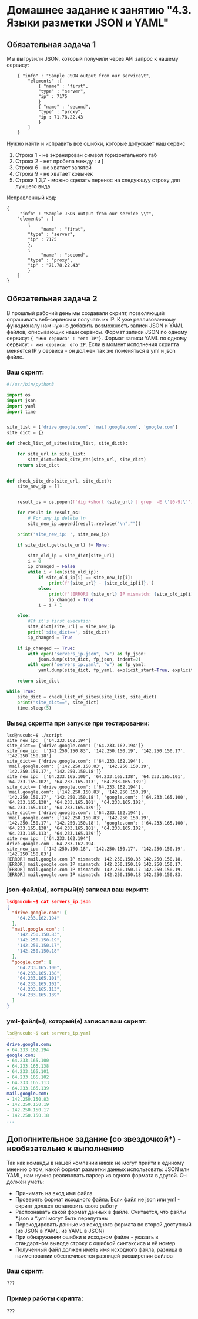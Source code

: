 # Домашнее задание к занятию "4.3. Языки разметки JSON и YAML"


## Обязательная задача 1
Мы выгрузили JSON, который получили через API запрос к нашему сервису:
```
    { "info" : "Sample JSON output from our service\t",
        "elements" :[
            { "name" : "first",
            "type" : "server",
            "ip" : 7175 
            }
            { "name" : "second",
            "type" : "proxy",
            "ip : 71.78.22.43
            }
        ]
    }
```
  Нужно найти и исправить все ошибки, которые допускает наш сервис
1. Строка 1 - не экранирован символ горизонтального таб
2. Строка 2 - нет пробела между : и [
3. Строка 6 - не хватает запятой
4. Строка 9 - не хватает ковычек 
5. Строки 1,3,7 - можно сделать перенос на следующуу строку для лучшего вида

Исправленный код:
```
{
     "info" : "Sample JSON output from our service \\t",
    "elements" : [
        {
             "name" : "first",
        "type" : "server",
        "ip" : 7175
        },
        {
             "name" : "second",
        "type" : "proxy",
        "ip" : "71.78.22.43"
        }
    ]
}
```

## Обязательная задача 2
В прошлый рабочий день мы создавали скрипт, позволяющий опрашивать веб-сервисы и получать их IP. К уже реализованному функционалу нам нужно добавить возможность записи JSON и YAML файлов, описывающих наши сервисы. Формат записи JSON по одному сервису: `{ "имя сервиса" : "его IP"}`. Формат записи YAML по одному сервису: `- имя сервиса: его IP`. Если в момент исполнения скрипта меняется IP у сервиса - он должен так же поменяться в yml и json файле.

### Ваш скрипт:
```python
#!/usr/bin/python3

import os
import json
import yaml
import time


site_list = ['drive.google.com', 'mail.google.com', 'google.com']
site_dict = {}

def check_list_of_sites(site_list, site_dict):

    for site_url in site_list:
        site_dict=check_site_dns(site_url, site_dict)
    return site_dict


def check_site_dns(site_url, site_dict):
    site_new_ip = []


    result_os = os.popen(f'dig +short {site_url} | grep  -E \'[0-9]\'')

    for result in result_os:
        # For any ip delete \n
        site_new_ip.append(result.replace("\n",""))

    print('site_new_ip: ', site_new_ip)

    if site_dict.get(site_url) != None:

        site_old_ip = site_dict[site_url]
        i = 0
        ip_changed = False
        while i < len(site_old_ip):
            if site_old_ip[i] == site_new_ip[i]:
                print(f'{site_url} - {site_old_ip[i]}.')
            else:
                print(f'[ERROR] {site_url} IP mismatch: {site_old_ip[i]} {site_new_ip[i]}.')                
                ip_changed = True
            i = i + 1

    else:
        #If it's first execution
        site_dict[site_url] = site_new_ip
        print('site_dict==', site_dict)
        ip_changed = True

    if ip_changed == True:
        with open("servers_ip.json", "w") as fp_json:
            json.dump(site_dict, fp_json, indent=2)
        with open("servers_ip.yaml", "w") as fp_yaml:
            yaml.dump(site_dict, fp_yaml, explicit_start=True, explicit_end=True)

    return site_dict

while True:
    site_dict = check_list_of_sites(site_list, site_dict)
    print("site_dict==", site_dict)
    time.sleep(5)
```

### Вывод скрипта при запуске при тестировании:
```
lsd@nucub:~$ ./script 
site_new_ip:  ['64.233.162.194']
site_dict== {'drive.google.com': ['64.233.162.194']}
site_new_ip:  ['142.250.150.83', '142.250.150.19', '142.250.150.17', '142.250.150.18']
site_dict== {'drive.google.com': ['64.233.162.194'], 'mail.google.com': ['142.250.150.83', '142.250.150.19', '142.250.150.17', '142.250.150.18']}
site_new_ip:  ['64.233.165.100', '64.233.165.138', '64.233.165.101', '64.233.165.102', '64.233.165.113', '64.233.165.139']
site_dict== {'drive.google.com': ['64.233.162.194'], 'mail.google.com': ['142.250.150.83', '142.250.150.19', '142.250.150.17', '142.250.150.18'], 'google.com': ['64.233.165.100', '64.233.165.138', '64.233.165.101', '64.233.165.102', '64.233.165.113', '64.233.165.139']}
site_dict== {'drive.google.com': ['64.233.162.194'], 'mail.google.com': ['142.250.150.83', '142.250.150.19', '142.250.150.17', '142.250.150.18'], 'google.com': ['64.233.165.100', '64.233.165.138', '64.233.165.101', '64.233.165.102', '64.233.165.113', '64.233.165.139']}
site_new_ip:  ['64.233.162.194']
drive.google.com - 64.233.162.194.
site_new_ip:  ['142.250.150.18', '142.250.150.17', '142.250.150.19', '142.250.150.83']
[ERROR] mail.google.com IP mismatch: 142.250.150.83 142.250.150.18.
[ERROR] mail.google.com IP mismatch: 142.250.150.19 142.250.150.17.
[ERROR] mail.google.com IP mismatch: 142.250.150.17 142.250.150.19.
[ERROR] mail.google.com IP mismatch: 142.250.150.18 142.250.150.83.
```

### json-файл(ы), который(е) записал ваш скрипт:
```json
lsd@nucub:~$ cat servers_ip.json 
{
  "drive.google.com": [
    "64.233.162.194"
  ],
  "mail.google.com": [
    "142.250.150.83",
    "142.250.150.19",
    "142.250.150.17",
    "142.250.150.18"
  ],
  "google.com": [
    "64.233.165.100",
    "64.233.165.138",
    "64.233.165.101",
    "64.233.165.102",
    "64.233.165.113",
    "64.233.165.139"
  ]
}
```

### yml-файл(ы), который(е) записал ваш скрипт:
```yaml
lsd@nucub:~$ cat servers_ip.yaml 
---
drive.google.com:
- 64.233.162.194
google.com:
- 64.233.165.100
- 64.233.165.138
- 64.233.165.101
- 64.233.165.102
- 64.233.165.113
- 64.233.165.139
mail.google.com:
- 142.250.150.83
- 142.250.150.19
- 142.250.150.17
- 142.250.150.18
...
```

## Дополнительное задание (со звездочкой*) - необязательно к выполнению

Так как команды в нашей компании никак не могут прийти к единому мнению о том, какой формат разметки данных использовать: JSON или YAML, нам нужно реализовать парсер из одного формата в другой. Он должен уметь:
   * Принимать на вход имя файла
   * Проверять формат исходного файла. Если файл не json или yml - скрипт должен остановить свою работу
   * Распознавать какой формат данных в файле. Считается, что файлы *.json и *.yml могут быть перепутаны
   * Перекодировать данные из исходного формата во второй доступный (из JSON в YAML, из YAML в JSON)
   * При обнаружении ошибки в исходном файле - указать в стандартном выводе строку с ошибкой синтаксиса и её номер
   * Полученный файл должен иметь имя исходного файла, разница в наименовании обеспечивается разницей расширения файлов

### Ваш скрипт:
```python
???
```

### Пример работы скрипта:
???
